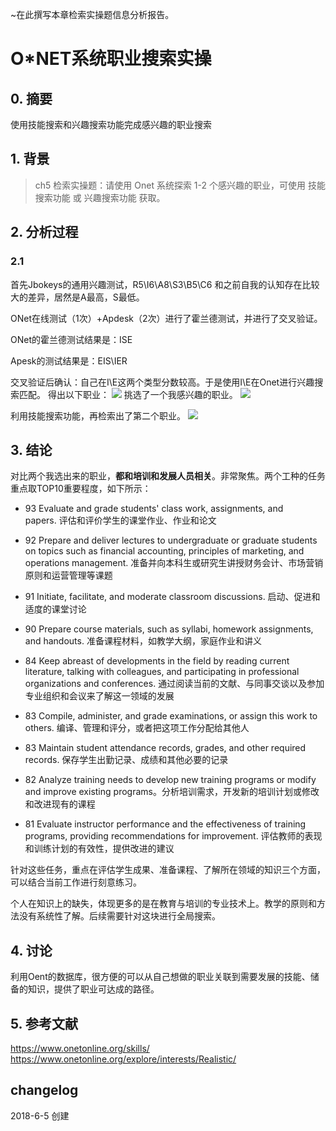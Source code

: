 
~在此撰写本章检索实操题信息分析报告。

# O*NET系统职业搜索实操

## 0. 摘要

使用技能搜索和兴趣搜索功能完成感兴趣的职业搜索

## 1. 背景
> ch5 检索实操题：请使用 Onet 系统探索 1-2 个感兴趣的职业，可使用 技能搜索功能 或 兴趣搜索功能 获取。	
## 2. 分析过程
### 2.1
首先Jbokeys的通用兴趣测试，R5\I6\A8\S3\B5\C6
和之前自我的认知存在比较大的差异，居然是A最高，S最低。

ONet在线测试（1次）+Apdesk（2次）进行了霍兰德测试，并进行了交叉验证。

ONet的霍兰德测试结果是：ISE

Apesk的测试结果是：EIS\IER

交叉验证后确认：自己在I\E这两个类型分数较高。于是使用I\E在Onet进行兴趣搜索匹配。
得出以下职业：
![](https://i.imgur.com/ObVHc92.png)
挑选了一个我感兴趣的职业。
![](https://i.imgur.com/VajUpMZ.png)

利用技能搜索功能，再检索出了第二个职业。
![](https://i.imgur.com/kpCWHqK.png)

## 3. 结论
对比两个我选出来的职业，**都和培训和发展人员相关**。非常聚焦。两个工种的任务重点取TOP10重要程度，如下所示：

- 93 Evaluate and grade students' class work, assignments, and papers. 评估和评价学生的课堂作业、作业和论文 
- 92 Prepare and deliver lectures to undergraduate or graduate students on topics such as financial accounting, principles of marketing, and operations management. 准备并向本科生或研究生讲授财务会计、市场营销原则和运营管理等课题 
- 91 Initiate, facilitate, and moderate classroom discussions. 启动、促进和适度的课堂讨论 
- 90 Prepare course materials, such as syllabi, homework assignments, and handouts. 准备课程材料，如教学大纲，家庭作业和讲义 
- 84 Keep abreast of developments in the field by reading current literature, talking with colleagues, and participating in professional organizations and conferences. 通过阅读当前的文献、与同事交谈以及参加专业组织和会议来了解这一领域的发展 

- 83 Compile, administer, and grade examinations, or assign this work to others. 编译、管理和评分，或者把这项工作分配给其他人 

- 83 Maintain student attendance records, grades, and other required records. 保存学生出勤记录、成绩和其他必要的记录 

- 82  Analyze training needs to develop new training programs or modify and improve existing programs。分析培训需求，开发新的培训计划或修改和改进现有的课程
- 81 Evaluate instructor performance and the effectiveness of training programs, providing recommendations for improvement. 评估教师的表现和训练计划的有效性，提供改进的建议

针对这些任务，重点在评估学生成果、准备课程、了解所在领域的知识三个方面，可以结合当前工作进行刻意练习。

个人在知识上的缺失，体现更多的是在教育与培训的专业技术上。教学的原则和方法没有系统性了解。后续需要针对这块进行全局搜索。

## 4. 讨论
利用Oent的数据库，很方便的可以从自己想做的职业关联到需要发展的技能、储备的知识，提供了职业可达成的路径。

## 5. 参考文献
https://www.onetonline.org/skills/
https://www.onetonline.org/explore/interests/Realistic/

## changelog
2018-6-5 创建
